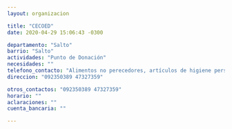```yaml
---
layout: organizacion

title: "CECOED"
date: 2020-04-29 15:06:43 -0300

departamento: "Salto"
barrio: "Salto"
actividades: "Punto de Donación"
necesidades: ""
telefono_contacto: "Alimentos no perecedores, artículos de higiene personal y ambiental, pañales de adultos/as y niños/as"
direccion: "092350389 47327359"

otros_contactos: "092350389 47327359"
horario: ""
aclaraciones: ""
cuenta_bancaria: ""

---
```

